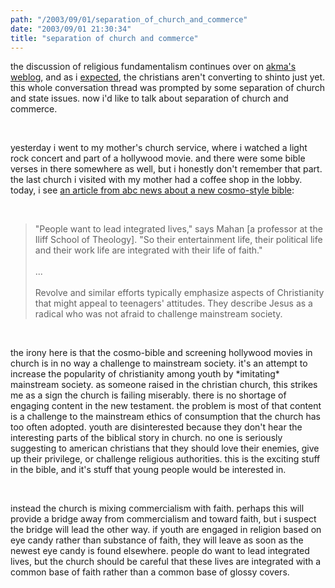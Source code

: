 ```yaml
---
path: "/2003/09/01/separation_of_church_and_commerce" 
date: "2003/09/01 21:30:34" 
title: "separation of church and commerce" 
---
```

<p>the discussion of religious fundamentalism continues over on <a href="http://akma.disseminary.org/archives/000686.html">akma's weblog</a>, and as i <a href="http://weblog.randomchaos.com/index.php?date=2003-08-31&amp;title=japanese+religious+intolerance+and+secular+tolerance">expected</a>, the christians aren't converting to shinto just yet. this whole conversation thread was prompted by some separation of church and state issues. now i'd like to talk about separation of church and commerce.</p><br><p>yesterday i went to my mother's church service, where i watched a light rock concert and part of a hollywood movie. and there were some bible verses in there somewhere as well, but i honestly don't remember that part. the last church i visited with my mother had a coffee shop in the lobby. today, i see <a href="http://abcnews.go.com/sections/living/US/christianpopculture030826.html">an article from abc news about a new cosmo-style bible</a>:</p><br><blockquote>"People want to lead integrated lives," says Mahan [a professor at the Iliff School of Theology]. "So their entertainment life, their political life and their work life are integrated with their life of faith."<br /><br>...<br /><br>Revolve and similar efforts typically emphasize aspects of Christianity that might appeal to teenagers' attitudes.  They describe Jesus as a radical who was not afraid to challenge mainstream society. </blockquote><br><p>the irony here is that the cosmo-bible and screening hollywood movies in church is in no way a challenge to mainstream society. it's an attempt to increase the popularity of christianity among youth by *imitating* mainstream society. as someone raised in the christian church, this strikes me as a sign the church is failing miserably. there is no shortage of engaging content in the new testament. the problem is most of that content is a challenge to the mainstream ethics of consumption that the church has too often adopted. youth are disinterested because they don't hear the interesting parts of the biblical story in church. no one is seriously suggesting to american christians that they should love their enemies, give up their privilege, or challenge religious authorities. this is the exciting stuff in the bible, and it's stuff that young people would be interested in.</p><br><p>instead the church is mixing commercialism with faith. perhaps this will provide a bridge away from commercialism and toward faith, but i suspect the bridge will lead the other way. if youth are engaged in religion based on eye candy rather than substance of faith, they will leave as soon as the newest eye candy is found elsewhere. people do want to lead integrated lives, but the church should be careful that these lives are integrated with a common base of faith rather than a common base of glossy covers.</p>